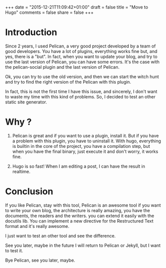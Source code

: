 +++
date = "2015-12-21T11:09:42+01:00"
draft = false
title = "Move to Hugo"
comments = false
share = false
+++

# Introduction

Since 2 years, I used Pelican, a very good project developed by a team of good
developers. You have a lot of plugins, everything works fine but, and yes, there
is a "but". In fact, when you want to update your blog, and try to use the last
version of Pelican, you can have some errors. It's the case with the
pelican-social plugin and the last version of Pelican.

Ok, you can try to use the old version, and then we can start the witch hunt and
try to find the right version of the Pelican with this plugin.

In fact, this is not the first time I have this issue, and sincerely, I don't
want to waste my time with this kind of problems. So, I decided to test an other
static site generator.

# Why ?

1. Pelican is great and if you want to use a plugin, install it. But if you have
   a problem with this plugin, you have to uninstall it. With hugo, everything
   is builtin in the core of the project, you have a compilation step, but when
   you have the final binary, just execute it and don't worry, it works fine.

2. Hugo is so fast! When I am editing a post, I can have the result in realtime.

# Conclusion

If you like Pelican, stay with this tool, Pelican is an awesome tool if you want
to write your own blog, the architecture is really amazing, you have the
documents, the readers and the writers. you can extend it easily with the
docutils lib. You can implement a new directive for the Restructured Text format
and it's really awesome.

I just want to test an other tool and see the difference.

See you later, maybe in the future I will return to Pelican or Jekyll, but I
want to test it.

Bye Pelican, see you later, maybe.
